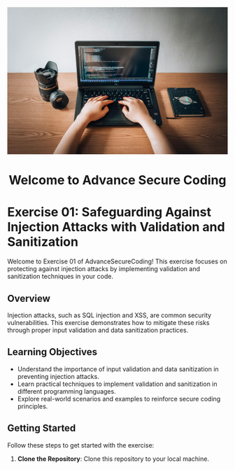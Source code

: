 <img src="Securecoding.jpg" alt="Flowers in hacktoberfest">

<h1 align="center"> Welcome to Advance Secure Coding </h1>

# Exercise 01: Safeguarding Against Injection Attacks with Validation and Sanitization

Welcome to Exercise 01 of AdvanceSecureCoding! This exercise focuses on protecting against injection attacks by implementing validation and sanitization techniques in your code.

## Overview

Injection attacks, such as SQL injection and XSS, are common security vulnerabilities. This exercise demonstrates how to mitigate these risks through proper input validation and data sanitization practices.

## Learning Objectives

- Understand the importance of input validation and data sanitization in preventing injection attacks.
- Learn practical techniques to implement validation and sanitization in different programming languages.
- Explore real-world scenarios and examples to reinforce secure coding principles.

## Getting Started

Follow these steps to get started with the exercise:

1. **Clone the Repository**: Clone this repository to your local machine.
